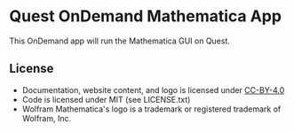 # Quest OnDemand Mathematica App

This OnDemand app will run the Mathematica GUI on Quest.

## License

* Documentation, website content, and logo is licensed under
  [CC-BY-4.0](https://creativecommons.org/licenses/by/4.0/)
* Code is licensed under MIT (see LICENSE.txt)
* Wolfram Mathematica's logo is a trademark or registered trademark of Wolfram, Inc.
